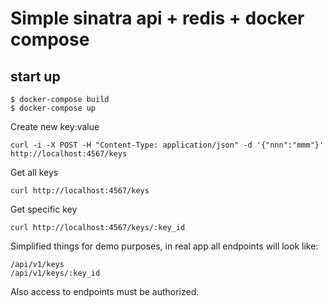 # Simple sinatra api + redis + docker compose

## start up

```
$ docker-compose build
$ docker-compose up
```

Create new key:value
```
curl -i -X POST -H "Content-Type: application/json" -d '{"nnn":"mmm"}' http://localhost:4567/keys
```

Get all keys
```
curl http://localhost:4567/keys
```

Get specific key
```
curl http://localhost:4567/keys/:key_id
```

Simplified things for demo purposes, in real app all endpoints will look like:
```
/api/v1/keys
/api/v1/keys/:key_id
```

Also access to endpoints must be authorized.